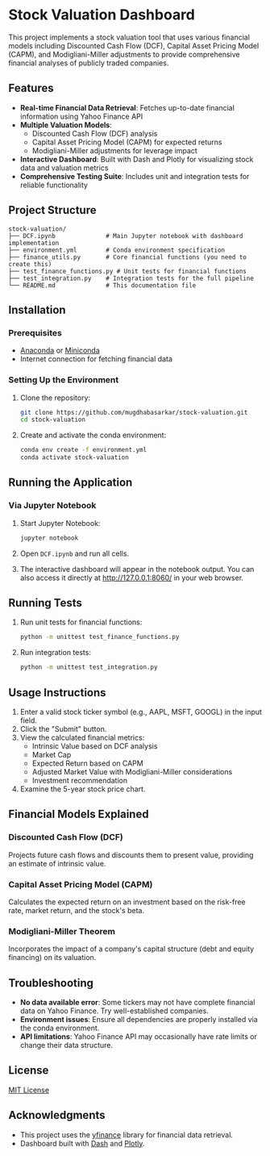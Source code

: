 # Stock Valuation Dashboard

This project implements a stock valuation tool that uses various financial models including Discounted Cash Flow (DCF), Capital Asset Pricing Model (CAPM), and Modigliani-Miller adjustments to provide comprehensive financial analyses of publicly traded companies.

## Features

- **Real-time Financial Data Retrieval**: Fetches up-to-date financial information using Yahoo Finance API
- **Multiple Valuation Models**:
  - Discounted Cash Flow (DCF) analysis
  - Capital Asset Pricing Model (CAPM) for expected returns
  - Modigliani-Miller adjustments for leverage impact
- **Interactive Dashboard**: Built with Dash and Plotly for visualizing stock data and valuation metrics
- **Comprehensive Testing Suite**: Includes unit and integration tests for reliable functionality

## Project Structure

```
stock-valuation/
├── DCF.ipynb              # Main Jupyter notebook with dashboard implementation
├── environment.yml        # Conda environment specification
├── finance_utils.py       # Core financial functions (you need to create this)
├── test_finance_functions.py # Unit tests for financial functions
├── test_integration.py    # Integration tests for the full pipeline
└── README.md              # This documentation file
```

## Installation

### Prerequisites

- [Anaconda](https://www.anaconda.com/download/) or [Miniconda](https://docs.conda.io/en/latest/miniconda.html)
- Internet connection for fetching financial data

### Setting Up the Environment

1. Clone the repository:
   ```bash
   git clone https://github.com/mugdhabasarkar/stock-valuation.git
   cd stock-valuation
   ```

2. Create and activate the conda environment:
   ```bash
   conda env create -f environment.yml
   conda activate stock-valuation
   ```

## Running the Application

### Via Jupyter Notebook

1. Start Jupyter Notebook:
   ```bash
   jupyter notebook
   ```

2. Open `DCF.ipynb` and run all cells.

3. The interactive dashboard will appear in the notebook output. You can also access it directly at http://127.0.0.1:8060/ in your web browser.

## Running Tests

1. Run unit tests for financial functions:
   ```bash
   python -m unittest test_finance_functions.py
   ```

2. Run integration tests:
   ```bash
   python -m unittest test_integration.py
   ```

## Usage Instructions

1. Enter a valid stock ticker symbol (e.g., AAPL, MSFT, GOOGL) in the input field.
2. Click the "Submit" button.
3. View the calculated financial metrics:
   - Intrinsic Value based on DCF analysis
   - Market Cap
   - Expected Return based on CAPM
   - Adjusted Market Value with Modigliani-Miller considerations
   - Investment recommendation
4. Examine the 5-year stock price chart.

## Financial Models Explained

### Discounted Cash Flow (DCF)
Projects future cash flows and discounts them to present value, providing an estimate of intrinsic value.

### Capital Asset Pricing Model (CAPM)
Calculates the expected return on an investment based on the risk-free rate, market return, and the stock's beta.

### Modigliani-Miller Theorem
Incorporates the impact of a company's capital structure (debt and equity financing) on its valuation.

## Troubleshooting

- **No data available error**: Some tickers may not have complete financial data on Yahoo Finance. Try well-established companies.
- **Environment issues**: Ensure all dependencies are properly installed via the conda environment.
- **API limitations**: Yahoo Finance API may occasionally have rate limits or change their data structure.

## License

[MIT License](LICENSE)

## Acknowledgments

- This project uses the [yfinance](https://github.com/ranaroussi/yfinance) library for financial data retrieval.
- Dashboard built with [Dash](https://dash.plotly.com/) and [Plotly](https://plotly.com/).

